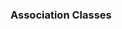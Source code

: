 ### Association Classes

<panel type="seamless" header="%%-----------------------------------------%%">
  <include src="./index.md#main" />
</panel>
